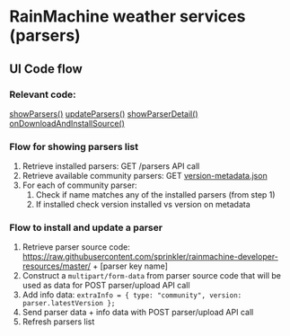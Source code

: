 # RainMachine weather services (parsers)

## UI Code flow

### Relevant code: 

 [showParsers()](https://github.com/sprinkler/rainmachine-web-ui/blob/next/js/ui-weather-settings.js#L94)
 [updateParsers()](https://github.com/sprinkler/rainmachine-web-ui/blob/next/js/ui-weather-settings.js#L149)
 [showParserDetail()](https://github.com/sprinkler/rainmachine-web-ui/blob/next/js/ui-weather-settings.js#L149)
 [onDownloadAndInstallSource()](https://github.com/sprinkler/rainmachine-web-ui/blob/f64348c4125f99d417e0d114fbc658c875ebac7c/js/ui-weather-settings.js#L394)

### Flow for showing parsers list

1. Retrieve installed parsers: GET /parsers API call
2. Retrieve available community parsers: GET [version-metadata.json](https://raw.githubusercontent.com/sprinkler/rainmachine-developer-resources/master/version-metadata.json)
3. For each of community parser:
   1. Check if name matches any of the installed parsers (from step 1)
   2. If installed check version installed vs version on metadata

### Flow to install and update a parser

1. Retrieve parser source code: https://raw.githubusercontent.com/sprinkler/rainmachine-developer-resources/master/ + [parser key name]
2. Construct a ```multipart/form-data``` from parser source code that will be used as data for POST parser/upload API call
3. Add info data: ```extraInfo = {
                    type: "community",
                    version: parser.latestVersion
                };```
4. Send parser data + info data with POST parser/upload API call
5. Refresh parsers list

 

